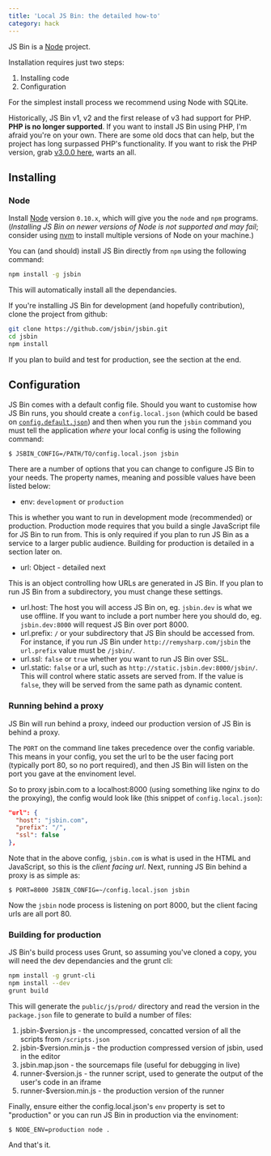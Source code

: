 ```yaml
---
title: 'Local JS Bin: the detailed how-to'
category: hack
---
```



JS Bin is a [Node](http://nodejs.org) project.

Installation requires just two steps:

1. Installing code
2. Configuration

For the simplest install process we recommend using Node with SQLite.

Historically, JS Bin v1, v2 and the first release of v3 had support for PHP. **PHP is no longer supported**. If you want to install JS Bin using PHP, I'm afraid you're on your own. There are some old docs that can help, but the project has long surpassed PHP's functionality.  If you want to risk the PHP version, grab [v3.0.0 here](https://github.com/jsbin/jsbin/releases), warts an all.

## Installing

### Node

Install [Node](http://nodejs.org/) version `0.10.x`, which will give you the `node` and `npm` programs. (_Installing JS Bin on newer versions of Node is not supported and may fail_; consider using [nvm](https://github.com/creationix/nvm) to install multiple versions of Node on your machine.)

You can (and should) install JS Bin directly from `npm` using the following command:

```bash
npm install -g jsbin
```

This will automatically install all the dependancies.

If you're installing JS Bin for development (and hopefully contribution), clone the project from github:

```bash
git clone https://github.com/jsbin/jsbin.git
cd jsbin
npm install
```

If you plan to build and test for production, see the section at the end.

## Configuration

JS Bin comes with a default config file. Should you want to customise how JS Bin runs, you should create a `config.local.json` (which could be based on [`config.default.json`](https://github.com/jsbin/jsbin/blob/master/config.default.json)) and then when you run the `jsbin` command you must tell the application *where* your local config is using the following command:


```bash
$ JSBIN_CONFIG=/PATH/TO/config.local.json jsbin
```

There are a number of options that you can change to configure JS Bin to your needs. The property names, meaning and possible values have been listed below:

* env: `development` or `production`

This is whether you want to run in development mode (recommended) or production. Production mode requires that you build a single JavaScript file for JS Bin to run from. This is only required if you plan to run JS Bin as a service to a larger public audience. Building for production is detailed in a section later on.

* url: Object - detailed next

This is an object controlling how URLs are generated in JS Bin. If you plan to run JS Bin from a subdirectory, you must change these settings.

* url.host: The host you will access JS Bin on, eg. `jsbin.dev` is what we use offline. If you want to include a port number here you should do, eg. `jsbin.dev:8000` will request JS Bin over port 8000.
* url.prefix: `/` or your subdirectory that JS Bin should be accessed from. For instance, if you run JS Bin under `http://remysharp.com/jsbin` the `url.prefix` value must be `/jsbin/`.
* url.ssl: `false` or `true` whether you want to run JS Bin over SSL.
* url.static: `false` or a url, such as `http://static.jsbin.dev:8000/jsbin/`. This will control where static assets are served from. If the value is `false`, they will be served from the same path as dynamic content.

### Running behind a proxy

JS Bin will run behind a proxy, indeed our production version of JS Bin is behind a proxy.

The `PORT` on the command line takes precedence over the config variable. This means in your config, you set the url to be the user facing port (typically port 80, so no port required), and then JS Bin will listen on the port you gave at the envinoment level.

So to proxy jsbin.com to a localhost:8000 (using something like nginx to do the proxying), the config would look like (this snippet of `config.local.json`):

```json
"url": {
  "host": "jsbin.com",
  "prefix": "/",
  "ssl": false
},
```

Note that in the above config, `jsbin.com` is what is used in the HTML and JavaScript, so this is the *client facing url*. Next, running JS Bin behind a proxy is as simple as:

    $ PORT=8000 JSBIN_CONFIG=~/config.local.json jsbin

Now the `jsbin` node process is listening on port 8000, but the client facing urls are all port 80.

### Building for production

JS Bin's build process uses Grunt, so assuming you've cloned a copy, you will need the dev dependancies and the grunt cli:

```bash
npm install -g grunt-cli
npm install --dev
grunt build
```

This will generate the `public/js/prod/` directory and read the version in the `package.json` file to generate to build a number of files:

1. jsbin-$version.js - the uncompressed, concatted version of all the scripts from `/scripts.json`
2. jsbin-$version.min.js - the production compressed version of jsbin, used in the editor
3. jsbin.map.json - the sourcemaps file (useful for debugging in live)
4. runner-$version.js - the runner script, used to generate the output of the user's code in an iframe
5. runner-$version.min.js - the production version of the runner

Finally, ensure either the config.local.json's `env` property is set to "production" or you can run JS Bin in production via the envinoment:

    $ NODE_ENV=production node .

And that's it.
